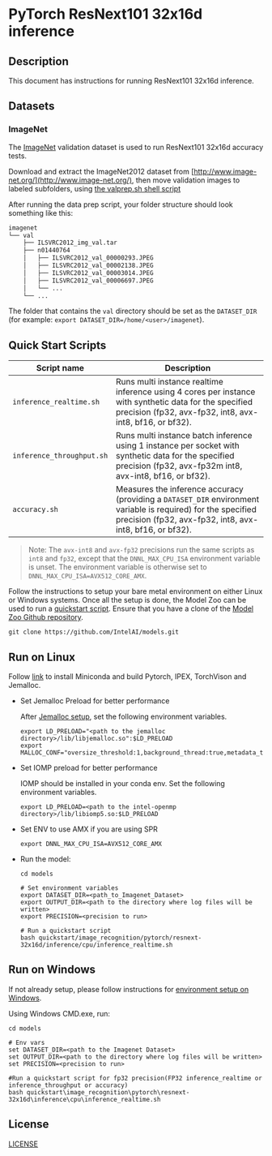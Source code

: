 <!--- 0. Title -->
# PyTorch ResNext101 32x16d inference

<!-- 10. Description -->
## Description

This document has instructions for running ResNext101 32x16d inference.

## Datasets

### ImageNet

The [ImageNet](http://www.image-net.org/) validation dataset is used to run ResNext101 32x16d
accuracy tests.

Download and extract the ImageNet2012 dataset from [http://www.image-net.org/](http://www.image-net.org/),
then move validation images to labeled subfolders, using
[the valprep.sh shell script](https://raw.githubusercontent.com/soumith/imagenetloader.torch/master/valprep.sh)

After running the data prep script, your folder structure should look something like this:

```txt
imagenet
└── val
    ├── ILSVRC2012_img_val.tar
    ├── n01440764
    │   ├── ILSVRC2012_val_00000293.JPEG
    │   ├── ILSVRC2012_val_00002138.JPEG
    │   ├── ILSVRC2012_val_00003014.JPEG
    │   ├── ILSVRC2012_val_00006697.JPEG
    │   └── ...
    └── ...
```

The folder that contains the `val` directory should be set as the
`DATASET_DIR` (for example: `export DATASET_DIR=/home/<user>/imagenet`).

<!--- 40. Quick Start Scripts -->
## Quick Start Scripts

| Script name | Description |
|-------------|-------------|
| `inference_realtime.sh` | Runs multi instance realtime inference using 4 cores per instance with synthetic data for the specified precision (fp32, avx-fp32, int8, avx-int8, bf16, or bf32). |
| `inference_throughput.sh` | Runs multi instance batch inference using 1 instance per socket with synthetic data for the specified precision (fp32, avx-fp32m int8, avx-int8, bf16, or bf32). |
| `accuracy.sh` | Measures the inference accuracy (providing a `DATASET_DIR` environment variable is required) for the specified precision (fp32, avx-fp32, int8, avx-int8, bf16, or bf32). |

> Note: The `avx-int8` and `avx-fp32` precisions run the same scripts as `int8` and `fp32`, except that the
> `DNNL_MAX_CPU_ISA` environment variable is unset. The environment variable is
> otherwise set to `DNNL_MAX_CPU_ISA=AVX512_CORE_AMX`.

Follow the instructions to setup your bare metal environment on either Linux or Windows systems. Once all the setup is done,
the Model Zoo can be used to run a [quickstart script](#quick-start-scripts).
Ensure that you have a clone of the [Model Zoo Github repository](https://github.com/IntelAI/models).
```
git clone https://github.com/IntelAI/models.git
```

## Run on Linux

Follow [link](/docs/general/pytorch/BareMetalSetup.md) to install Miniconda and build Pytorch, IPEX, TorchVison and Jemalloc.

* Set Jemalloc Preload for better performance

  After [Jemalloc setup](/docs/general/pytorch/BareMetalSetup.md#build-jemalloc), set the following environment variables.
  ```
  export LD_PRELOAD="<path to the jemalloc directory>/lib/libjemalloc.so":$LD_PRELOAD
  export MALLOC_CONF="oversize_threshold:1,background_thread:true,metadata_thp:auto,dirty_decay_ms:9000000000,muzzy_decay_ms:9000000000"
  ```

* Set IOMP preload for better performance

  IOMP should be installed in your conda env. Set the following environment variables.
  ```
  export LD_PRELOAD=<path to the intel-openmp directory>/lib/libiomp5.so:$LD_PRELOAD
  ```

* Set ENV to use AMX if you are using SPR
  ```
  export DNNL_MAX_CPU_ISA=AVX512_CORE_AMX
  ```

* Run the model:
  ```
  cd models

  # Set environment variables
  export DATASET_DIR=<path_to_Imagenet_Dataset>
  export OUTPUT_DIR=<path to the directory where log files will be written>
  export PRECISION=<precision to run>

  # Run a quickstart script 
  bash quickstart/image_recognition/pytorch/resnext-32x16d/inference/cpu/inference_realtime.sh
  ```

## Run on Windows
If not already setup, please follow instructions for [environment setup on Windows](/docs/general/Windows.md).

Using Windows CMD.exe, run:
```
cd models

# Env vars
set DATASET_DIR=<path to the Imagenet Dataset>
set OUTPUT_DIR=<path to the directory where log files will be written>
set PRECISION=<precision to run>

#Run a quickstart script for fp32 precision(FP32 inference_realtime or inference_throughput or accuracy)
bash quickstart\image_recognition\pytorch\resnext-32x16d\inference\cpu\inference_realtime.sh
```

<!--- 80. License -->
## License

[LICENSE](/LICENSE)
